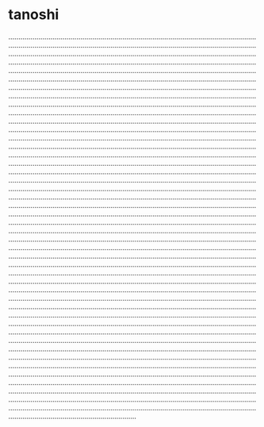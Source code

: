 # tanoshi

............................................................................................................................................................................................................................................................................................................................................................................................................................................................................................................................................................................................................................................................................................................................................................................................................................................................................................................................................................................................................................................................................................................................................................................................................................................................................................................................................................................................................................................................................................................................................................................................................................................................................................................................................................................................................................................................................................................................................................................................................................................................................................................................................................................................................................................................................................................................................................................................................................................................................................................................................................................................................................................................................................................................................................................................................................................................................................................................................................................................................................................................................................................................................................................................................................................................................................................................................................................................................................................................................................................................................................................................................................................................................................................................................................................................................................................................................................................................................................................................................................................................................................................................................................................................................................................................................................................................................................................................................................................................................................................................................................................................................................................................................................................................................................................................................................................................................................................................................................................................................................................................................................................................................................................................................................................................................................................................................................................................................................................................................................................................................................................................................................................................................................................................................................................................................................................................................